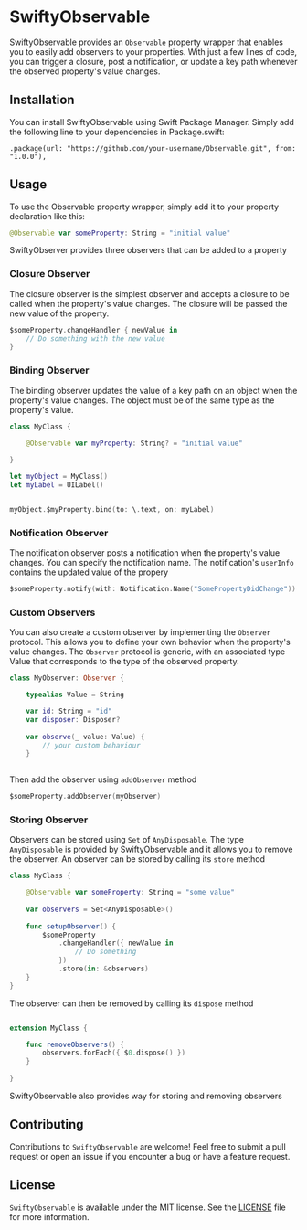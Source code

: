# SwiftyObservable

SwiftyObservable provides an `Observable` property wrapper that enables you to easily add observers to your properties. With just a few lines of code, you can trigger a closure, post a notification, or update a key path whenever the observed property's value changes.

## Installation

You can install SwiftyObservable using Swift Package Manager. Simply add the following line to your dependencies in Package.swift:

```
.package(url: "https://github.com/your-username/Observable.git", from: "1.0.0"),
```

## Usage

To use the Observable property wrapper, simply add it to your property declaration like this:

```swift
@Observable var someProperty: String = "initial value"
```

SwiftyObserver provides three observers that can be added to a property

### Closure Observer

The closure observer is the simplest observer and accepts a closure to be called when the property's value changes. The closure will be passed the new value of the property.

```swift
$someProperty.changeHandler { newValue in
    // Do something with the new value
}
```

### Binding Observer

The binding observer updates the value of a key path on an object when the property's value changes. The object must be of the same type as the property's value.

```swift
class MyClass {

    @Observable var myProperty: String? = "initial value"
    
}

let myObject = MyClass()
let myLabel = UILabel()


myObject.$myProperty.bind(to: \.text, on: myLabel)
```

### Notification Observer

The notification observer posts a notification when the property's value changes. You can specify the notification name. The notification's `userInfo` contains the updated value of the propery

```swift
$someProperty.notify(with: Notification.Name("SomePropertyDidChange"))
```

### Custom Observers

You can also create a custom observer by implementing the `Observer` protocol. This allows you to define your own behavior when the property's value changes. The `Observer` protocol is generic, with an associated type Value that corresponds to the type of the observed property.

```swift
class MyObserver: Observer {

    typealias Value = String

    var id: String = "id"
    var disposer: Disposer?
    
    var observe(_ value: Value) {
        // your custom behaviour
    }
    
```

Then add the observer using `addObserver` method

```swift
$someProperty.addObserver(myObserver)
```

### Storing Observer

Observers can be stored using `Set` of `AnyDisposable`. The type `AnyDisposable` is provided by SwiftyObservable and it allows you to remove the observer. An observer can be stored by calling its `store` method

```swift
class MyClass {

    @Observable var someProperty: String = "some value"
    
    var observers = Set<AnyDisposable>()
    
    func setupObserver() {
        $someProperty
            .changeHandler({ newValue in
                // Do something
            })
            .store(in: &observers)
    }
}
```

The observer can then be removed by calling its `dispose` method

```swift

extension MyClass {

    func removeObservers() {
        observers.forEach({ $0.dispose() })
    }
    
}
```

SwiftyObservable also provides way for storing and removing observers

## Contributing

Contributions to `SwiftyObservable` are welcome! Feel free to submit a pull request or open an issue if you encounter a bug or have a feature request.

## License

`SwiftyObservable` is available under the MIT license. See the [LICENSE](LICENSE) file for more information.


